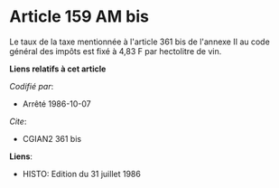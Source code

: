 # Article 159 AM bis

Le taux de la taxe mentionnée à l'article 361 bis de l'annexe II au code général des impôts est fixé à 4,83 F par hectolitre
de vin.

**Liens relatifs à cet article**

_Codifié par_:

  - Arrêté 1986-10-07

_Cite_:

  - CGIAN2 361 bis

**Liens**:

  - HISTO: Edition du 31 juillet 1986
